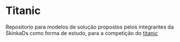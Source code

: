 # Titanic

Repositorio para modelos de solução propostos pelos integrantes da SkinkaDs como forma de estudo, para a competição do [titanic](https://www.kaggle.com/c/titanic)


